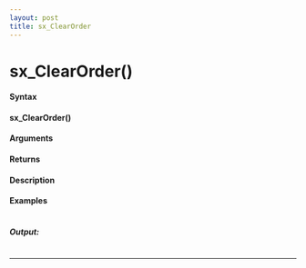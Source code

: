 ```yaml
---
layout: post
title: sx_ClearOrder
---
```


# sx_ClearOrder()


#### Syntax

#### sx_ClearOrder()

#### Arguments

#### Returns

#### Description

#### Examples

```

```

##### Output:

```

```

---